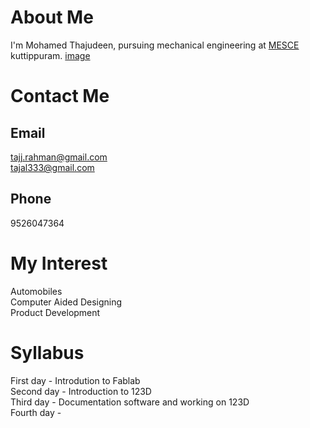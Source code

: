 # About Me
  I'm Mohamed Thajudeen, pursuing mechanical engineering at [MESCE](www.mesce.ac.in/) kuttippuram. [image](IMG_9704.JPG)
  
# Contact Me
   
## Email
tajj.rahman@gmail.com
<br>tajal333@gmail.com
       
## Phone 
9526047364
       
# My Interest
Automobiles
<br>Computer Aided Designing
<br>Product Development
  
# Syllabus
First day - Introdution to Fablab <br>
Second day - Introduction to 123D <br>
Third day - Documentation software and working on 123D <br>
Fourth day -

  
